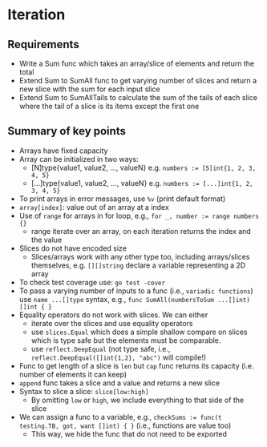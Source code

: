 # Iteration

## Requirements

* Write a Sum func which takes an array/slice of elements and return the total
* Extend Sum to SumAll  func to get varying number of slices and return a new slice with the sum for each input slice
* Extend Sum to SumAllTails to calculate the sum of the tails of each slice where the tail of a slice is its items except the first one

## Summary of key points

* Arrays have fixed capacity
* Array can be initialized in two ways:
    * [N]type{value1, value2, ..., valueN} e.g. `numbers := [5]int{1, 2, 3, 4, 5}`
    * [...]type{value1, value2, ..., valueN} e.g. `numbers := [...]int{1, 2, 3, 4, 5}`
* To print arrays in error messages, use `%v` (print default format)
* `array[index]`: value out of an array at a index
* Use of `range` for arrays in for loop, e.g., `for _, number := range numbers {}`
    * range iterate over an array, on each iteration returns the index and the value
* Slices do not have encoded size
    * Slices/arrays work with any other type too, including arrays/slices themselves, e.g. `[][]string` declare a variable representing a 2D array 
* To check test coverage use: `go test -cover`
* To pass a varying number of inputs to a func (i.e., `variadic functions`) use `name ...[]type` syntax, e.g., `func SumAll(numbersToSum ...[]int) []int { }`
* Equality operators do not work with slices. We can either 
    * iterate over the slices and use equality operators
    * use `slices.Equal` which does a simple shallow compare on slices which is type safe but the elements must be comparable. 
    * use `reflect.DeepEqual` (not type safe, i.e., `reflect.DeepEqual([]int{1,2}, "abc")` will compile!)
* Func to get length of a slice is `len` but `cap` func returns its capacity (i.e. number of elements it can keep)
* `append` func takes a slice and a value and returns a new slice
* Syntax to slice a slice: `slice[low:high]`
    * By omitting `low` or `high`, we include everything to that side of the slice
* We can assign a func to a variable, e.g., `checkSums := func(t testing.TB, got, want []int) { }` (i.e., functions are value too)
    * This way, we hide the func that do not need to be exported 




